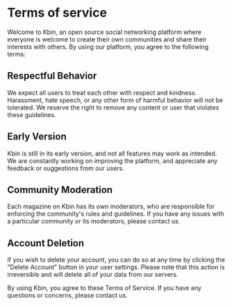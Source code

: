 Terms of service
================

Welcome to Kbin, an open source social networking platform where everyone is welcome to create their own communities and share their interests with others. By using our platform, you agree to the following terms:

Respectful Behavior
-------------------

We expect all users to treat each other with respect and kindness. Harassment, hate speech, or any other form of harmful behavior will not be tolerated. We reserve the right to remove any content or user that violates these guidelines.

Early Version
-------------

Kbin is still in its early version, and not all features may work as intended. We are constantly working on improving the platform, and appreciate any feedback or suggestions from our users.

Community Moderation
--------------------

Each magazine on Kbin has its own moderators, who are responsible for enforcing the community's rules and guidelines. If you have any issues with a particular community or its moderators, please contact us.

Account Deletion
----------------

If you wish to delete your account, you can do so at any time by clicking the "Delete Account" button in your user settings. Please note that this action is irreversible and will delete all of your data from our servers.

By using Kbin, you agree to these Terms of Service. If you have any questions or concerns, please contact us.